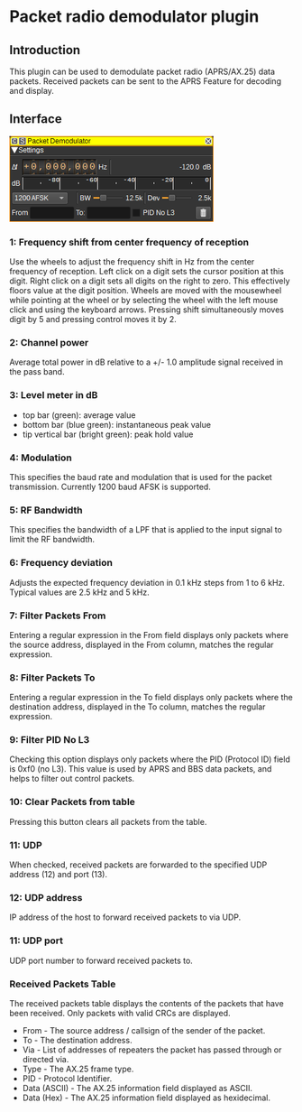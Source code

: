 <h1>Packet radio demodulator plugin</h1>

<h2>Introduction</h2>

This plugin can be used to demodulate packet radio (APRS/AX.25) data packets. Received packets can be sent to the APRS Feature for decoding and display.

<h2>Interface</h2>

![Packet Demodulator plugin GUI](../../../doc/img/PacketDemod_plugin.png)

<h3>1: Frequency shift from center frequency of reception</h3>

Use the wheels to adjust the frequency shift in Hz from the center frequency of reception. Left click on a digit sets the cursor position at this digit. Right click on a digit sets all digits on the right to zero. This effectively floors value at the digit position. Wheels are moved with the mousewheel while pointing at the wheel or by selecting the wheel with the left mouse click and using the keyboard arrows. Pressing shift simultaneously moves digit by 5 and pressing control moves it by 2.

<h3>2: Channel power</h3>

Average total power in dB relative to a +/- 1.0 amplitude signal received in the pass band.

<h3>3: Level meter in dB</h3>

  - top bar (green): average value
  - bottom bar (blue green): instantaneous peak value
  - tip vertical bar (bright green): peak hold value

<h3>4: Modulation</h3>

This specifies the baud rate and modulation that is used for the packet transmission. Currently 1200 baud AFSK is supported.

<h3>5: RF Bandwidth</h3>

This specifies the bandwidth of a LPF that is applied to the input signal to limit the RF bandwidth.

<h3>6: Frequency deviation</h3>

Adjusts the expected frequency deviation in 0.1 kHz steps from 1 to 6 kHz. Typical values are 2.5 kHz and 5 kHz.

<h3>7: Filter Packets From</h3>

Entering a regular expression in the From field displays only packets where the source address, displayed in the From column, matches the regular expression.

<h3>8: Filter Packets To</h3>

Entering a regular expression in the To field displays only packets where the destination address, displayed in the To column, matches the regular expression.

<h3>9: Filter PID No L3</h3>

Checking this option displays only packets where the PID (Protocol ID) field is 0xf0 (no L3). This value is used by APRS and BBS data packets, and helps to filter out control packets.

<h3>10: Clear Packets from table</h3>

Pressing this button clears all packets from the table.

<h3>11: UDP</h3>

When checked, received packets are forwarded to the specified UDP address (12) and port (13).

<h3>12: UDP address</h3>

IP address of the host to forward received packets to via UDP.

<h3>11: UDP port</h3>

UDP port number to forward received packets to.

<h3>Received Packets Table</h3>

The received packets table displays the contents of the packets that have been received. Only packets with valid CRCs are displayed.

* From - The source address / callsign of the sender of the packet.
* To - The destination address.
* Via - List of addresses of repeaters the packet has passed through or directed via.
* Type - The AX.25 frame type.
* PID - Protocol Identifier.
* Data (ASCII) - The AX.25 information field displayed as ASCII.
* Data (Hex) - The AX.25 information field displayed as hexidecimal.
